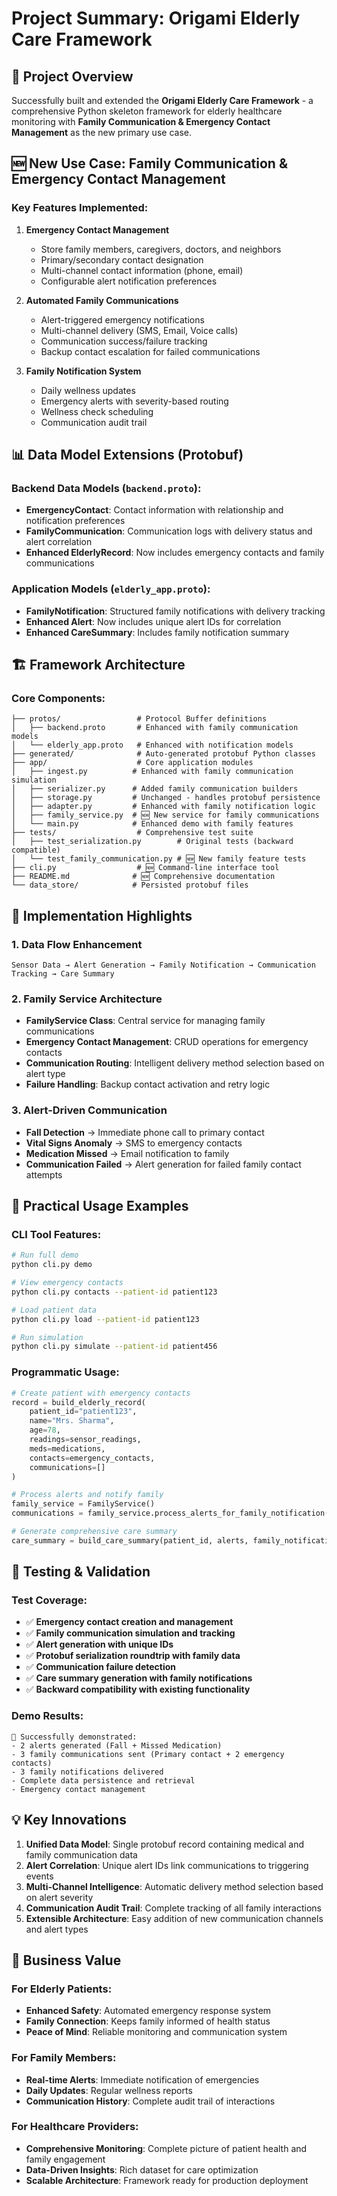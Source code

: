 # Project Summary: Origami Elderly Care Framework

## 🎯 Project Overview
Successfully built and extended the **Origami Elderly Care Framework** - a comprehensive Python skeleton framework for elderly healthcare monitoring with **Family Communication & Emergency Contact Management** as the new primary use case.

## 🆕 New Use Case: Family Communication & Emergency Contact Management

### Key Features Implemented:
1. **Emergency Contact Management**
   - Store family members, caregivers, doctors, and neighbors
   - Primary/secondary contact designation
   - Multi-channel contact information (phone, email)
   - Configurable alert notification preferences

2. **Automated Family Communications**
   - Alert-triggered emergency notifications
   - Multi-channel delivery (SMS, Email, Voice calls)
   - Communication success/failure tracking
   - Backup contact escalation for failed communications

3. **Family Notification System**
   - Daily wellness updates
   - Emergency alerts with severity-based routing
   - Wellness check scheduling
   - Communication audit trail

## 📊 Data Model Extensions (Protobuf)

### Backend Data Models (`backend.proto`):
- **EmergencyContact**: Contact information with relationship and notification preferences
- **FamilyCommunication**: Communication logs with delivery status and alert correlation
- **Enhanced ElderlyRecord**: Now includes emergency contacts and family communications

### Application Models (`elderly_app.proto`):
- **FamilyNotification**: Structured family notifications with delivery tracking
- **Enhanced Alert**: Now includes unique alert IDs for correlation
- **Enhanced CareSummary**: Includes family notification summary

## 🏗️ Framework Architecture

### Core Components:
```
├── protos/                 # Protocol Buffer definitions
│   ├── backend.proto       # Enhanced with family communication models
│   └── elderly_app.proto   # Enhanced with notification models
├── generated/              # Auto-generated protobuf Python classes
├── app/                    # Core application modules
│   ├── ingest.py          # Enhanced with family communication simulation
│   ├── serializer.py      # Added family communication builders
│   ├── storage.py         # Unchanged - handles protobuf persistence
│   ├── adapter.py         # Enhanced with family notification logic
│   ├── family_service.py  # 🆕 New service for family communications
│   └── main.py            # Enhanced demo with family features
├── tests/                  # Comprehensive test suite
│   ├── test_serialization.py        # Original tests (backward compatible)
│   └── test_family_communication.py # 🆕 New family feature tests
├── cli.py                  # 🆕 Command-line interface tool
├── README.md              # 🆕 Comprehensive documentation
└── data_store/            # Persisted protobuf files
```

## 🚀 Implementation Highlights

### 1. **Data Flow Enhancement**
```
Sensor Data → Alert Generation → Family Notification → Communication Tracking → Care Summary
```

### 2. **Family Service Architecture**
- **FamilyService Class**: Central service for managing family communications
- **Emergency Contact Management**: CRUD operations for emergency contacts
- **Communication Routing**: Intelligent delivery method selection based on alert type
- **Failure Handling**: Backup contact activation and retry logic

### 3. **Alert-Driven Communication**
- **Fall Detection** → Immediate phone call to primary contact
- **Vital Signs Anomaly** → SMS to emergency contacts
- **Medication Missed** → Email notification to family
- **Communication Failed** → Alert generation for failed family contact attempts

## 📱 Practical Usage Examples

### CLI Tool Features:
```bash
# Run full demo
python cli.py demo

# View emergency contacts
python cli.py contacts --patient-id patient123

# Load patient data
python cli.py load --patient-id patient123

# Run simulation
python cli.py simulate --patient-id patient456
```

### Programmatic Usage:
```python
# Create patient with emergency contacts
record = build_elderly_record(
    patient_id="patient123",
    name="Mrs. Sharma", 
    age=78,
    readings=sensor_readings,
    meds=medications,
    contacts=emergency_contacts,
    communications=[]
)

# Process alerts and notify family
family_service = FamilyService()
communications = family_service.process_alerts_for_family_notification(record, alerts)

# Generate comprehensive care summary
care_summary = build_care_summary(patient_id, alerts, family_notifications)
```

## 🧪 Testing & Validation

### Test Coverage:
- ✅ **Emergency contact creation and management**
- ✅ **Family communication simulation and tracking**
- ✅ **Alert generation with unique IDs**
- ✅ **Protobuf serialization roundtrip with family data**
- ✅ **Communication failure detection**
- ✅ **Care summary generation with family notifications**
- ✅ **Backward compatibility with existing functionality**

### Demo Results:
```
🏥 Successfully demonstrated:
- 2 alerts generated (Fall + Missed Medication)
- 3 family communications sent (Primary contact + 2 emergency contacts)
- 3 family notifications delivered
- Complete data persistence and retrieval
- Emergency contact management
```
 
## 💡 Key Innovations

1. **Unified Data Model**: Single protobuf record containing medical and family communication data
2. **Alert Correlation**: Unique alert IDs link communications to triggering events
3. **Multi-Channel Intelligence**: Automatic delivery method selection based on alert severity
4. **Communication Audit Trail**: Complete tracking of all family interactions
5. **Extensible Architecture**: Easy addition of new communication channels and alert types

## 🎯 Business Value

### For Elderly Patients:
- **Enhanced Safety**: Automated emergency response system
- **Family Connection**: Keeps family informed of health status
- **Peace of Mind**: Reliable monitoring and communication system

### For Family Members:
- **Real-time Alerts**: Immediate notification of emergencies
- **Daily Updates**: Regular wellness reports
- **Communication History**: Complete audit trail of interactions

### For Healthcare Providers:
- **Comprehensive Monitoring**: Complete picture of patient health and family engagement
- **Data-Driven Insights**: Rich dataset for care optimization
- **Scalable Architecture**: Framework ready for production deployment
